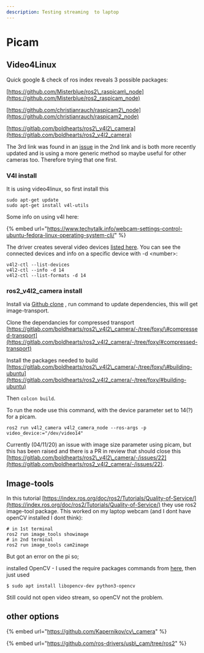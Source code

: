 ```yaml
---
description: Testing streaming  to laptop
---
```


# Picam

## Video4Linux

Quick google & check of ros index reveals 3 possible packages:

[https://github.com/Misterblue/ros2\_raspicam\_node](https://github.com/Misterblue/ros2_raspicam_node)

[https://github.com/christianrauch/raspicam2\_node](https://github.com/christianrauch/raspicam2_node)

[https://gitlab.com/boldhearts/ros2\_v4l2\_camera](https://gitlab.com/boldhearts/ros2_v4l2_camera)

The 3rd link was found in an [issue](https://github.com/christianrauch/raspicam2_node/issues/11#issuecomment-699931002) in the 2nd link and is both more recently updated and is using a more generic method so maybe useful for other cameras too. Therefore trying that one first.

### V4l install

It is using video4linux, so first install this

```text
sudo apt-get update
sudo apt-get install v4l-utils
```

Some info on using v4l here:

{% embed url="https://www.techytalk.info/webcam-settings-control-ubuntu-fedora-linux-operating-system-cli/" %}

The driver creates several video devices [listed here](https://www.raspberrypi.org/documentation/usage/camera/raspicam/v4l2.md). You can see the connected devices and info on a specific device with -d &lt;number&gt;:

```text
v4l2-ctl --list-devices
v4l2-ctl --info -d 14
v4l2-ctl --list-formats -d 14
```

### ros2\_v4l2\_camera install

Install via [Github clone](../ros2-basics-1/installing-packages.md#git-repos) , run command to update dependencies, this will get image-transport.

Clone the dependancies for compressed transport [https://gitlab.com/boldhearts/ros2\_v4l2\_camera/-/tree/foxy/\#compressed-transport](https://gitlab.com/boldhearts/ros2_v4l2_camera/-/tree/foxy/#compressed-transport)

 Install the packages needed to build [https://gitlab.com/boldhearts/ros2\_v4l2\_camera/-/tree/foxy/\#building-ubuntu](https://gitlab.com/boldhearts/ros2_v4l2_camera/-/tree/foxy/#building-ubuntu)

Then `colcon build`.

To run the node use this command, with the device parameter set to 14\(?\) for a picam.

```text
ros2 run v4l2_camera v4l2_camera_node --ros-args -p video_device:="/dev/video14"
```

Currently \(04/11/20\) an issue with image size parameter using picam, but this has been raised and there is a PR in review that should close this [https://gitlab.com/boldhearts/ros2\_v4l2\_camera/-/issues/22](https://gitlab.com/boldhearts/ros2_v4l2_camera/-/issues/22).



## Image-tools

In this tutorial [https://index.ros.org/doc/ros2/Tutorials/Quality-of-Service/](https://index.ros.org/doc/ros2/Tutorials/Quality-of-Service/) they use ros2 image-tool package. This worked on my laptop webcam \(and I dont have openCV installed I dont think\):

```text
# in 1st terminal
ros2 run image_tools showimage
# in 2nd terminal
ros2 run image_tools cam2image
```

But got an error on the pi so;

installed OpenCV - I used the require packages commands from [here](https://docs.opencv.org/2.4/doc/tutorials/introduction/linux_install/linux_install.html#linux-installation), then just used 

```text
$ sudo apt install libopencv-dev python3-opencv
```

Still could not open video stream, so openCV not the problem.



## other options

{% embed url="https://github.com/Kapernikov/cv\_camera" %}

{% embed url="https://github.com/ros-drivers/usb\_cam/tree/ros2" %}



